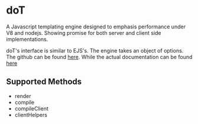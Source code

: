# doT
A Javascript templating engine designed to emphasis performance under V8 and nodejs. Showing promise for both server and client side implementations.

doT's interface is similar to EJS's. The engine takes an object of options. The github can be found [here](https://github.com/olado/doT). While the actual documentation can be found [here](http://olado.github.io/doT/)

## Supported Methods
 - render
 - compile
 - compileClient
 - clientHelpers
